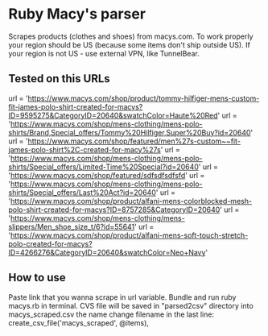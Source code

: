 # Ruby Macy's parser
Scrapes products (clothes and shoes) from macys.com. To work properly your region should be US (because some items don't ship outside US). If your region is not US - use external VPN, like TunnelBear. 

## Tested on this URLs
url = 'https://www.macys.com/shop/product/tommy-hilfiger-mens-custom-fit-james-polo-shirt-created-for-macys?ID=9595275&CategoryID=20640&swatchColor=Haute%20Red'
url = 'https://www.macys.com/shop/mens-clothing/mens-polo-shirts/Brand,Special_offers/Tommy%20Hilfiger,Super%20Buy?id=20640'
url = 'https://www.macys.com/shop/featured/men%27s-custom~~fit-james-polo-shirt%2C-created-for-macy%27s'
url = 'https://www.macys.com/shop/mens-clothing/mens-polo-shirts/Special_offers/Limited-Time%20Special?id=20640'
url = 'https://www.macys.com/shop/featured/sdfsdfsdfsfd'
url = 'https://www.macys.com/shop/mens-clothing/mens-polo-shirts/Special_offers/Last%20Act?id=20640'
url = 'https://www.macys.com/shop/product/alfani-mens-colorblocked-mesh-polo-shirt-created-for-macys?ID=8757285&CategoryID=20640'
url = 'https://www.macys.com/shop/mens-clothing/mens-slippers/Men_shoe_size_t/6?id=55641'
url = 'https://www.macys.com/shop/product/alfani-mens-soft-touch-stretch-polo-created-for-macys?ID=4266276&CategoryID=20640&swatchColor=Neo+Navy'

## How to use
Paste link that you wanna scrape in url variable.
Bundle and run ruby macys.rb in terminal.
CVS file will be saved in "parsed2csv" directory into macys_scraped.csv the name change filename in the last line: create_csv_file('macys_scraped', @items), 






